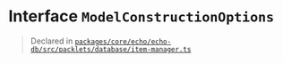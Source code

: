 # Interface `ModelConstructionOptions`
> Declared in [`packages/core/echo/echo-db/src/packlets/database/item-manager.ts`](.)
